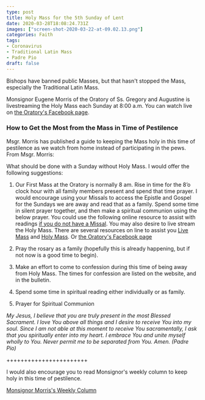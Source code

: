 ```yaml
---
type: post
title: Holy Mass for the 5th Sunday of Lent
date: 2020-03-28T18:08:24.731Z
images: ["screen-shot-2020-03-22-at-09.02.13.png"]
categories: Faith
tags:
- Coronavirus
- Traditional Latin Mass
- Padre Pio
draft: false
---
```

Bishops have banned public Masses, but that hasn't stopped the Mass, especially the Traditional Latin Mass.

Monsignor Eugene Morris of the Oratory of Ss. Gregory and Augustine is livestreaming the Holy Mass each Sunday at 8:00 a.m. You can watch live on [the Oratory's Facebook page](https://www.facebook.com/OratorySsGregoryAugustine/). 

### How to Get the Most from the Mass in Time of Pestilence

Msgr. Morris has published a guide to keeping the Mass holy in this time of pestilence as we watch from home instead of participating in the pews. From Msgr. Morris:

What should be done with a Sunday without Holy Mass.
I would offer the following suggestions:

1. Our First Mass at the Oratory is normally 8 am. Rise in time for the 8’o clock hour with all family members present and spend that time prayer. I would encourage using your Missals to access the Epistle and Gospel for the Sundays we are away and read that as a family. Spend some time in silent prayer together, and then make a spiritual communion using the below prayer. You could use the following online resource to assist with readings [if you do not have a Missal](http://www.extraordinaryform.org). You
may also desire to live stream the Holy Mass. There are several resources on line to assist you [Live Mass](https://fsspjoliet.wordpress.com/2017/12/08/fraternity-ofsaint-peter-fssp-live-mass-channel) and [Holy Mass](https://www.tridentinecatholic.com). Or [the Oratory's Facebook page](https://www.facebook.com/OratorySsGregoryAugustine/)

2. Pray the rosary as a family (hopefully this is already happening, but if not now is a good time to begin).

3. Make an effort to come to confession during this time of being away from Holy Mass. The times for confession are listed on the website, and in the bulletin.

4. Spend some time in spiritual reading either individually or as family.

5. Prayer for Spiritual Communion

*My Jesus,
I believe that you are truly present
in the most Blessed Sacrament.
I love You above all things
and I desire to receive You into my soul.
Since I am not able at this moment
to receive You sacramentally,
I ask that you spiritually enter into my heart.
I embrace You and unite myself wholly to You.
Never permit me to be separated from You.
Amen. (Padre Pio)*

+++++++++++++++++++++++ 

I would also encourage you to read Monsignor's weekly column to keep holy in this time of pestilence. 

[Monsignor Morris's Weekly Column](https://stlouislatinmass.com/coronavirus)